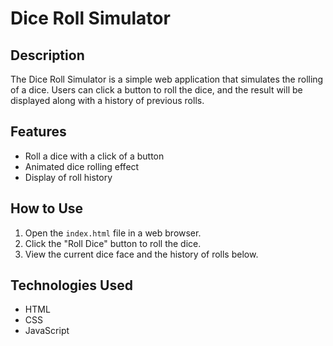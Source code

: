 # Dice Roll Simulator

## Description
The Dice Roll Simulator is a simple web application that simulates the rolling of a dice. Users can click a button to roll the dice, and the result will be displayed along with a history of previous rolls.

## Features
- Roll a dice with a click of a button
- Animated dice rolling effect
- Display of roll history

## How to Use
1. Open the `index.html` file in a web browser.
2. Click the "Roll Dice" button to roll the dice.
3. View the current dice face and the history of rolls below.

## Technologies Used
- HTML
- CSS
- JavaScript


